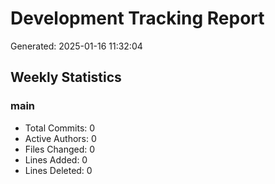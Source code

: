 # Development Tracking Report
Generated: 2025-01-16 11:32:04

## Weekly Statistics
### main
- Total Commits: 0
- Active Authors: 0
- Files Changed: 0
- Lines Added: 0
- Lines Deleted: 0
